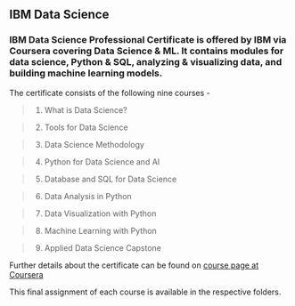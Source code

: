 ## IBM Data Science 
### IBM Data Science Professional Certificate is offered by IBM via Coursera covering Data Science & ML. It contains modules for data science, Python & SQL, analyzing & visualizing data, and building machine learning models.

The certificate consists of the following nine courses -
> 1. What is Data Science?

> 2. Tools for Data Science

> 3. Data Science Methodology

> 4. Python for Data Science and AI

> 5. Database and SQL for Data Science

> 6. Data Analysis in Python

> 7. Data Visualization with Python

> 8. Machine Learning with Python

> 9. Applied Data Science Capstone

Further details about the certificate can be found on [course page at Coursera](https://www.coursera.org/professional-certificates/ibm-data-science) 

This final assignment of each course is available in the respective folders.
